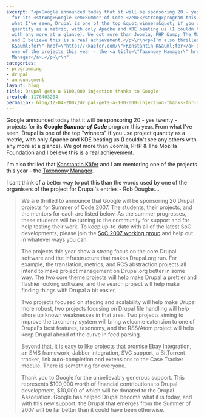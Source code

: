 ```yaml
---
excerpt: "<p>Google announced today that it will be sponsoring 20 - yes twenty - projects
  for its <strong>Google <em>Summer of Code </em></strong>program this year. From
  what I've seen, Drupal is one of the top &quot;winners&quot; if you use project
  quantity as a metric, with only Apache and KDE beating us (I couldn't see any others
  with any more at a glance). We got more than Joomla, PHP &amp; The Mozilla Foundation
  and I believe this is a real achievement.</p>\r\n<p>I'm also thrilled that <a title=\"Konstantin
  K&auml;fer\" href=\"http://kkaefer.com/\">Konstantin K&auml;fer</a> and I am mentoring
  one of the projects this year - the <a title=\"Taxonomy Manager\" href=\"http://code.google.com/soc/drupal/appinfo.html?csaid=5374D02AB6384CDF\">Taxonomy
  Manager</a>.</p>\r\n"
categories:
- programming
- drupal
- announcement
layout: blog
title: Drupal gets a $100,000 injection thanks to Google!
created: 1176403204
permalink: blog/12-04-2007/drupal-gets-a-100-000-injection-thanks-for-google
---
```

<p>Google announced today that it will be sponsoring 20 - yes twenty - projects for its <strong>Google <em>Summer of Code </em></strong>program this year. From what I've seen, Drupal is one of the top &quot;winners&quot; if you use project quantity as a metric, with only Apache and KDE beating us (I couldn't see any others with any more at a glance). We got more than Joomla, PHP &amp; The Mozilla Foundation and I believe this is a real achievement.</p>
<p>I'm also thrilled that <a title="Konstantin K&auml;fer" href="http://kkaefer.com/">Konstantin K&auml;fer</a> and I am mentoring one of the projects this year - the <a title="Taxonomy Manager" href="http://code.google.com/soc/drupal/appinfo.html?csaid=5374D02AB6384CDF">Taxonomy Manager</a>.</p>
<!--break-->
<p>I cant think of a better way to put this than the words used by one of the organisers of the project for Drupal's entries - Rob Douglas&hellip;</p>
<blockquote cite="http://drupal.org/node/135602">
<p>We are thrilled to announce that Google will be sponsoring 20 Drupal projects for Summer of Code 2007. The students, their projects, and the mentors for each are listed below. As the summer progresses, these students will be turning to the community for support and for help testing their work. To keep up-to-date with all of the latest SoC developments, please join the <a href="http://groups.drupal.org/soc-2007">SoC 2007 working group</a> and help out in whatever ways you can.</p>
<p>The projects this year show a strong focus on the core Drupal software and the infrastructure that makes Drupal.org run. For example, the translation, metrics, and RCS abstraction projects all intend to make project management on Drupal.org better in some way. The two core theme projects will help make Drupal a prettier and flashier looking software, and the search project will help make finding things with Drupal a bit easier.</p>
<p>Two projects focused on staging and scalability will help make Drupal more robust, two projects focusing on Drupal file handling will help shore up known weaknesses in that area. Two projects aiming to improve the taxonomy system will bring welcome extension to one of Drupal's best features, taxonomy, and the RSS/Atom project will help keep Drupal ahead of the curve in feed parsing.</p>
<p>Beyond that, it is easy to like projects that promise Ebay Integration, an SMS framework, Jabber integration, SVG support, a BitTorrent tracker, link auto-completion and extensions to the Case Tracker module. There is something for everyone.</p>
<p>Thank you to Google for the unbelievably generous support. This represents $100,000 worth of financial contributions to Drupal development, $10,000 of which will be donated to the Drupal Association. Google has helped Drupal become what it is today, and with this new support, the Drupal that emerges from the Summer of 2007 will be far better than it could have been otherwise.</p>
</blockquote>
